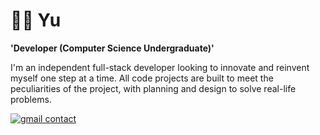 # 👨‍💻 Yu

**'Developer (Computer Science Undergraduate)'**

I'm an independent full-stack developer looking to innovate and reinvent myself one step at a time. All code projects are built to meet the peculiarities of the project, with planning and design to solve real-life problems.

<p align="left">
    <a href="yufsdev@gmail.com">
        <img alt="gmail contact" title="My Gmail" src="https://img.shields.io/badge/Gmail-D14836?style=for-the-badge&logo=gmail&              logoColor=white"/></
        a>
    
